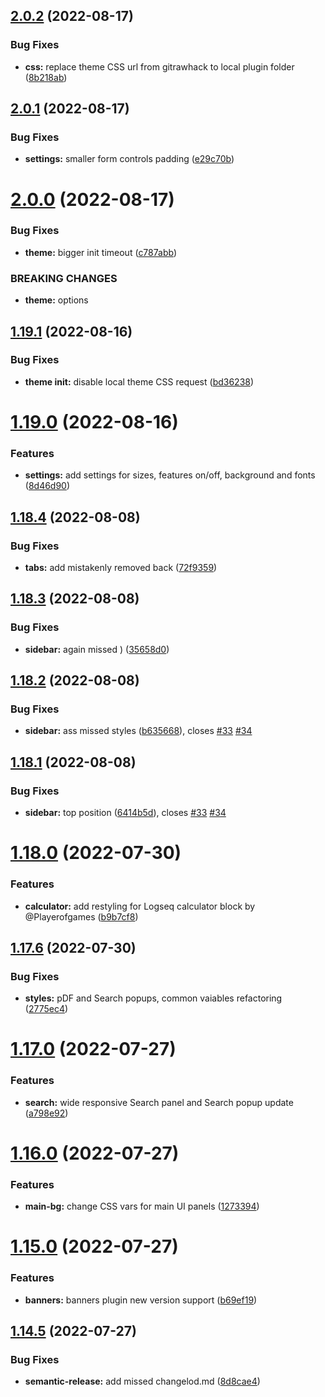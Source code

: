 ## [2.0.2](https://github.com/yoyurec/logseq-solarized-extended-theme/compare/v2.0.1...v2.0.2) (2022-08-17)


### Bug Fixes

* **css:** replace theme CSS url from gitrawhack to local plugin folder ([8b218ab](https://github.com/yoyurec/logseq-solarized-extended-theme/commit/8b218abbfee6c4dc72e366685872de5d86720acf))

## [2.0.1](https://github.com/yoyurec/logseq-solarized-extended-theme/compare/v2.0.0...v2.0.1) (2022-08-17)


### Bug Fixes

* **settings:** smaller form controls padding ([e29c70b](https://github.com/yoyurec/logseq-solarized-extended-theme/commit/e29c70b3a8492c6b5f819457699382b92ac6e9fd))

# [2.0.0](https://github.com/yoyurec/logseq-solarized-extended-theme/compare/v1.19.1...v2.0.0) (2022-08-17)


### Bug Fixes

* **theme:** bigger init timeout ([c787abb](https://github.com/yoyurec/logseq-solarized-extended-theme/commit/c787abb742eb557cc9a3038e2d040436d2cac9c5))


### BREAKING CHANGES

* **theme:** options

## [1.19.1](https://github.com/yoyurec/logseq-solarized-extended-theme/compare/v1.19.0...v1.19.1) (2022-08-16)


### Bug Fixes

* **theme init:** disable local theme CSS request ([bd36238](https://github.com/yoyurec/logseq-solarized-extended-theme/commit/bd362383934534aa4fc616b6dec8dcbc21936001))

# [1.19.0](https://github.com/yoyurec/logseq-solarized-extended-theme/compare/v1.18.4...v1.19.0) (2022-08-16)


### Features

* **settings:** add settings for sizes, features on/off, background and fonts ([8d46d90](https://github.com/yoyurec/logseq-solarized-extended-theme/commit/8d46d90b27795d2716adb3b8e847047de9f51063))

## [1.18.4](https://github.com/yoyurec/logseq-solarized-extended-theme/compare/v1.18.3...v1.18.4) (2022-08-08)


### Bug Fixes

* **tabs:** add mistakenly removed back ([72f9359](https://github.com/yoyurec/logseq-solarized-extended-theme/commit/72f9359f31af095768ca71aa234a223632c011d8))

## [1.18.3](https://github.com/yoyurec/logseq-solarized-extended-theme/compare/v1.18.2...v1.18.3) (2022-08-08)


### Bug Fixes

* **sidebar:** again missed ) ([35658d0](https://github.com/yoyurec/logseq-solarized-extended-theme/commit/35658d0cd31b98504b8755f1dad55e75bb6f2862))

## [1.18.2](https://github.com/yoyurec/logseq-solarized-extended-theme/compare/v1.18.1...v1.18.2) (2022-08-08)


### Bug Fixes

* **sidebar:** ass missed styles ([b635668](https://github.com/yoyurec/logseq-solarized-extended-theme/commit/b635668b6fc047ca169ea4476a81097be148fa74)), closes [#33](https://github.com/yoyurec/logseq-solarized-extended-theme/issues/33) [#34](https://github.com/yoyurec/logseq-solarized-extended-theme/issues/34)

## [1.18.1](https://github.com/yoyurec/logseq-solarized-extended-theme/compare/v1.18.0...v1.18.1) (2022-08-08)


### Bug Fixes

* **sidebar:** top position ([6414b5d](https://github.com/yoyurec/logseq-solarized-extended-theme/commit/6414b5d5831b65b3a0564486e7f51677de47b7ab)), closes [#33](https://github.com/yoyurec/logseq-solarized-extended-theme/issues/33) [#34](https://github.com/yoyurec/logseq-solarized-extended-theme/issues/34)

# [1.18.0](https://github.com/yoyurec/logseq-solarized-extended-theme/compare/v1.17.6...v1.18.0) (2022-07-30)


### Features

* **calculator:** add restyling for Logseq calculator block by @Playerofgames ([b9b7cf8](https://github.com/yoyurec/logseq-solarized-extended-theme/commit/b9b7cf88578f8716ed5fa8f1eda5b9a2221c1407))

## [1.17.6](https://github.com/yoyurec/logseq-solarized-extended-theme/compare/v1.17.5...v1.17.6) (2022-07-30)


### Bug Fixes

* **styles:** pDF and Search popups, common vaiables refactoring ([2775ec4](https://github.com/yoyurec/logseq-solarized-extended-theme/commit/2775ec47ff979322bc08485da1b493573b7d9a15))

# [1.17.0](https://github.com/yoyurec/logseq-solarized-extended-theme/compare/v1.16.0...v1.17.0) (2022-07-27)


### Features

* **search:** wide responsive Search panel and Search popup update ([a798e92](https://github.com/yoyurec/logseq-solarized-extended-theme/commit/a798e92a85e74633fbdac1f0ccbee574fcd27ba6))

# [1.16.0](https://github.com/yoyurec/logseq-solarized-extended-theme/compare/v1.15.0...v1.16.0) (2022-07-27)


### Features

* **main-bg:** change CSS vars for main UI panels ([1273394](https://github.com/yoyurec/logseq-solarized-extended-theme/commit/127339434043802f8b3182312fe0854500646a43))

# [1.15.0](https://github.com/yoyurec/logseq-solarized-extended-theme/compare/v1.14.5...v1.15.0) (2022-07-27)


### Features

* **banners:** banners plugin new version support ([b69ef19](https://github.com/yoyurec/logseq-solarized-extended-theme/commit/b69ef191e948e5007ef2212c25c736a33594fd6e))

## [1.14.5](https://github.com/yoyurec/logseq-solarized-extended-theme/compare/v1.14.4...v1.14.5) (2022-07-27)


### Bug Fixes

* **semantic-release:** add missed changelod.md ([8d8cae4](https://github.com/yoyurec/logseq-solarized-extended-theme/commit/8d8cae4e965d46e90b669da795cb38fdd8578a64))

